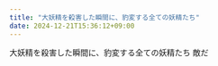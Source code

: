 ```yaml
---
title: "大妖精を殺害した瞬間に、豹変する全ての妖精たち"
date: 2024-12-21T15:36:12+09:00
---
```

大妖精を殺害した瞬間に、豹変する全ての妖精たち
敵だ
